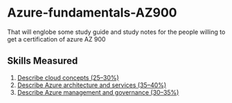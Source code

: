 # Azure-fundamentals-AZ900
That will englobe some study guide and study notes for the people willing to get a certification of azure AZ 900

## Skills Measured

1. [Describe cloud concepts (25–30%)](https://github.com/augustokk/Azure-fundamentals-AZ900/blob/main/Describe%20cloud%20concepts.md)
1. [Describe Azure architecture and services (35–40%)](https://github.com/augustokk/Azure-fundamentals-AZ900/blob/main/Describe%20Azure%20architecture%20and%20services.md)
1. [Describe Azure management and governance (30–35%)](https://github.com/augustokk/Azure-fundamentals-AZ900/blob/main/Describe%20Azure%20architecture%20and%20services.md)
